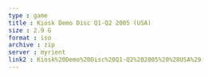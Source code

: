 ```yaml
---
type : game
title : Kiosk Demo Disc Q1-Q2 2005 (USA)
size : 2.9 G
format : iso
archive : zip
server : myrient
link2 : Kiosk%20Demo%20Disc%20Q1-Q2%202005%20%28USA%29
---
```

